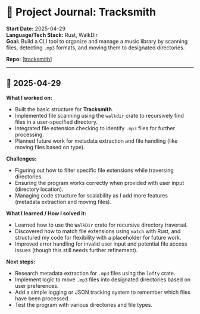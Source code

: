 
# 🧠 Project Journal: **Tracksmith**
**Start Date:** 2025-04-29  
**Language/Tech Stack:** Rust, WalkDir  
**Goal:** Build a CLI tool to organize and manage a music library by scanning files, detecting `.mp3` formats, and moving them to designated directories.

**Repo:** [[tracksmith](https://github.com/Tx0sh1/tracksmith)]

---

## 📅 2025-04-29
**What I worked on:**  
- Built the basic structure for **Tracksmith**.
- Implemented file scanning using the `walkdir` crate to recursively find files in a user-specified directory.
- Integrated file extension checking to identify `.mp3` files for further processing.
- Planned future work for metadata extraction and file handling (like moving files based on type).

**Challenges:**  
- Figuring out how to filter specific file extensions while traversing directories.
- Ensuring the program works correctly when provided with user input (directory location).
- Managing code structure for scalability as I add more features (metadata extraction and moving files).

**What I learned / How I solved it:**  
- Learned how to use the `WalkDir` crate for recursive directory traversal.
- Discovered how to match file extensions using `match` with Rust, and structured my code for flexibility with a placeholder for future work.
- Improved error handling for invalid user input and potential file access issues (though this still needs further refinement).

**Next steps:**  
- Research metadata extraction for `.mp3` files using the `lofty` crate.
- Implement logic to move `.mp3` files into designated directories based on user preferences.
- Add a simple logging or JSON tracking system to remember which files have been processed.
- Test the program with various directories and file types.
